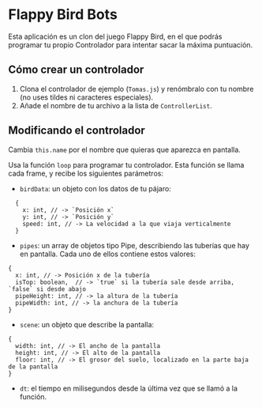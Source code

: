 # Flappy Bird Bots
Esta aplicación es un clon del juego Flappy Bird, en el que podrás programar tu propio Controlador para intentar sacar la máxima puntuación.


## Cómo crear un controlador
1) Clona el controlador de ejemplo (`Tomas.js`) y renómbralo con tu nombre (no uses tildes ni caracteres especiales).
2) Añade el nombre de tu archivo a la lista de `ControllerList`.


## Modificando el controlador
Cambia `this.name` por el nombre que quieras que aparezca en pantalla.

Usa la función `loop` para programar tu controlador.
Esta función se llama cada frame, y recibe los siguientes parámetros:

* `birdData`: un objeto con los datos de tu pájaro:
```
  {
    x: int, // -> `Posición x`
    y: int, // -> `Posición y`
    speed: int, // -> La velocidad a la que viaja verticalmente
  }
```

* `pipes`: un array de objetos tipo Pipe, describiendo las tuberías que hay en pantalla. Cada uno de ellos contiene estos valores:
```
{
  x: int, // -> Posición x de la tubería
  isTop: boolean,  // -> `true` si la tubería sale desde arriba, `false` si desde abajo
  pipeHeight: int, // -> la altura de la tubería
  pipeWidth: int, // -> la anchura de la tubería
}
```

* `scene`: un objeto que describe la pantalla:
```
{
  width: int, // -> El ancho de la pantalla
  height: int, // -> El alto de la pantalla
  floor: int, // -> El grosor del suelo, localizado en la parte baja de la pantalla
}
```

* `dt`: el tiempo en milisegundos desde la última vez que se llamó a la función.

